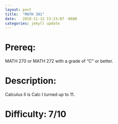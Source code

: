```yaml
---
layout: post
title:  "MATH 301"
date:   2019-11-12 13:23:07 -0600
categories: jekyll update
---
```

# Prereq:  
MATH 270 or MATH 272 with a grade of “C” or better.  
  
  
# Description:  
Calculus II is Calc I turned up to 11.  
  
  
# Difficulty:  7/10  